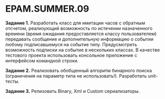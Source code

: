 # EPAM.SUMMER.09

**Задание 1.** Разработать класс для имитации часов с обратным отсчетом, реализующий
возможность по истечении назначенного времени (время ожидания предоставляется классу
пользователем) передавать сообщение и дополнительную информацию о событии любому
подписавшемуся на событие типу. Предусмотреть возможность подписки на событие в
нескольких классах. В качестве тестового проекта использовать консольное приложение с
интерфейсом командной строки.

**Задание 2.** Реализовать обобщенный алгоритм бинарного поиска (ограничения на параметр
типа не использовать!). Разработать unit-тесты.

**Задание 3.** Релизовать Binary, Xml и Custom сериализаторы.
